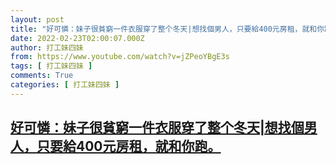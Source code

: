 ```yaml
---
layout: post
title: "好可憐：妹子很貧窮一件衣服穿了整个冬天|想找個男人，只要給400元房租，就和你跑。"
date: 2022-02-23T02:00:07.000Z
author: 打工妹四妹
from: https://www.youtube.com/watch?v=jZPeoYBgE3s
tags: [ 打工妹四妹 ]
comments: True
categories: [ 打工妹四妹 ]
---
```

<!--1645581607000-->
[好可憐：妹子很貧窮一件衣服穿了整个冬天|想找個男人，只要給400元房租，就和你跑。](https://www.youtube.com/watch?v=jZPeoYBgE3s)
------

<div>

</div>
